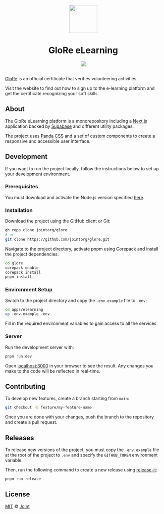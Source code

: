 <div align="center">
  <img src="https://raw.githubusercontent.com/jointorg/glore/refs/heads/main/.github/static/glore.png" alt="" width="90" />
  <h1>GloRe eLearning</h1>
  <a href="https://github.com/jointorg/glore/actions/workflows/code-quality.yml">
    <img src="https://github.com/jointorg/glore/actions/workflows/code-quality.yml/badge.svg" />
  </a>
</div>
<br>

[GloRe](https://glorecertificate.net) is an official certificate that verifies volunteering activities.

Visit the website to find out how to sign up to the e-learning platform and get the certificate recognizing your soft skills.

## About

The GloRe eLearning platform is a monorepository including a <a href="https://nextjs.org">Next.js</a> application backed by <a href="https://supabase.com">Supabase</a> and different utility packages.

The project uses <a href="https://panda-css.com">Panda CSS</a> and a set of custom components to create a responsive and accessible user interface.

## Development

If you want to run the project locally, follow the instructions below to set up your development environment.

### Prerequisites

You must download and activate the Node.js version specified [here](https://github.com/francojoint/glore/blob/main/.node-version).

### Installation

Download the project using the GitHub client or Git:

```sh
gh repo clone jointorg/glore
# or
git clone https://github.com/jointorg/glore.git
```

Navigate to the project directory, activate pnpm using Corepack and install the project dependencies:

```sh
cd glore
corepack enable
corepack install
pnpm install
```

### Environment Setup

Switch to the project directory and copy the `.env.example` file to `.env`:

```sh
cd apps/elearning
cp .env.example .env
```

Fill in the required environment variables to gain access to all the services.

### Server

Run the development server with:

```bash
pnpm run dev
```

Open [localhost:3000](http://localhost:3000) in your browser to see the result. Any changes you make to the code will be reflected in real-time.

## Contributing

To develop new features, create a branch starting from `main`:

```sh
git checkout -b feature/my-feature-name
```

Once you are done with your changes, push the branch to the repository and create a pull request.

## Releases

To release new versions of the project, you must copy the `.env.example` file at the root of the project to `.env` and specify the `GITHUB_TOKEN` environment variable.

Then, run the following command to create a new release using [release-it](https://github.com/release-it/release-it):

```sh
pnpm run release
```

## License

[MIT](LICENSE) © [Joint](https://associazionejoint.org)
